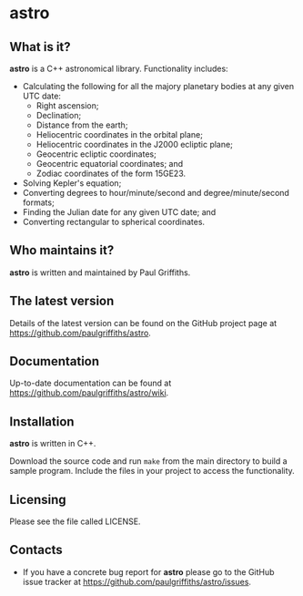 astro
=====

What is it?
-----------

**astro** is a C++ astronomical library. Functionality includes:
* Calculating the following for all the majory planetary bodies at any
given UTC date:
    * Right ascension;
    * Declination;
    * Distance from the earth;
    * Heliocentric coordinates in the orbital plane;
    * Heliocentric coordinates in the J2000 ecliptic plane;
    * Geocentric ecliptic coordinates;
    * Geocentric equatorial coordinates; and
    * Zodiac coordinates of the form 15GE23.
* Solving Kepler's equation;
* Converting degrees to hour/minute/second and degree/minute/second formats;
* Finding the Julian date for any given UTC date; and
* Converting rectangular to spherical coordinates.

Who maintains it?
-----------------
**astro** is written and maintained by Paul Griffiths.

The latest version
------------------
Details of the latest version can be found on the GitHub project page at
<https://github.com/paulgriffiths/astro>.

Documentation
-------------
Up-to-date documentation can be found at
<https://github.com/paulgriffiths/astro/wiki>.


Installation
------------
**astro** is written in C++.

Download the source code and run `make` from the main directory to build
a sample program. Include the files in your project to access the functionality. 

Licensing
---------
Please see the file called LICENSE.

Contacts
--------
* If you have a concrete bug report for **astro** please go to the GitHub
issue tracker at <https://github.com/paulgriffiths/astro/issues>.
